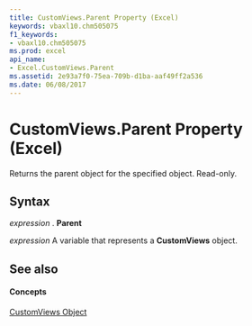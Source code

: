 ```yaml
---
title: CustomViews.Parent Property (Excel)
keywords: vbaxl10.chm505075
f1_keywords:
- vbaxl10.chm505075
ms.prod: excel
api_name:
- Excel.CustomViews.Parent
ms.assetid: 2e93a7f0-75ea-709b-d1ba-aaf49ff2a536
ms.date: 06/08/2017
---
```



# CustomViews.Parent Property (Excel)

Returns the parent object for the specified object. Read-only.


## Syntax

 _expression_ . **Parent**

 _expression_ A variable that represents a **CustomViews** object.


## See also


#### Concepts


[CustomViews Object](Excel.CustomViews.md)

